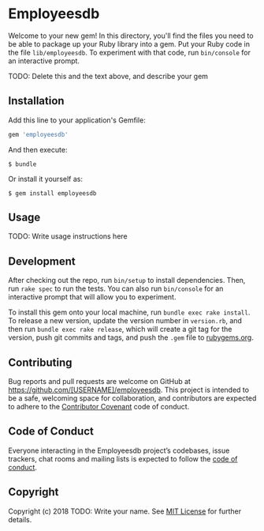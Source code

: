 # Employeesdb

Welcome to your new gem! In this directory, you'll find the files you need to be able to package up your Ruby library into a gem. Put your Ruby code in the file `lib/employeesdb`. To experiment with that code, run `bin/console` for an interactive prompt.

TODO: Delete this and the text above, and describe your gem

## Installation

Add this line to your application's Gemfile:

```ruby
gem 'employeesdb'
```

And then execute:

    $ bundle

Or install it yourself as:

    $ gem install employeesdb

## Usage

TODO: Write usage instructions here

## Development

After checking out the repo, run `bin/setup` to install dependencies. Then, run `rake spec` to run the tests. You can also run `bin/console` for an interactive prompt that will allow you to experiment.

To install this gem onto your local machine, run `bundle exec rake install`. To release a new version, update the version number in `version.rb`, and then run `bundle exec rake release`, which will create a git tag for the version, push git commits and tags, and push the `.gem` file to [rubygems.org](https://rubygems.org).

## Contributing

Bug reports and pull requests are welcome on GitHub at https://github.com/[USERNAME]/employeesdb. This project is intended to be a safe, welcoming space for collaboration, and contributors are expected to adhere to the [Contributor Covenant](http://contributor-covenant.org) code of conduct.

## Code of Conduct

Everyone interacting in the Employeesdb project’s codebases, issue trackers, chat rooms and mailing lists is expected to follow the [code of conduct](https://github.com/[USERNAME]/employeesdb/blob/master/CODE_OF_CONDUCT.md).

## Copyright

Copyright (c) 2018 TODO: Write your name. See [MIT License](LICENSE.txt) for further details.